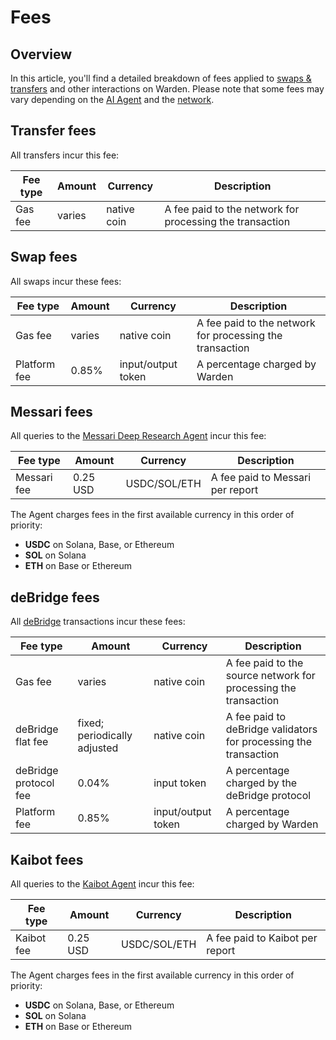 ﻿---
sidebar_position: 8
---

# Fees

## Overview

In this article, you'll find a detailed breakdown of fees applied to [swaps & transfers](manage-assets#send-or-swap-assets) and other interactions on Warden. Please note that some fees may vary depending on the [AI Agent](explore-ai-agents) and the [network](/#supported-networks).

## Transfer fees

All transfers incur this fee:

| Fee type      | Amount | Currency    | Description                                              |
| ------------- | -------|-------------| -------------------------------------------------------- |
| Gas fee       | varies | native coin | A fee paid to the network for processing the transaction |

## Swap fees

All swaps incur these fees:

| Fee type      | Amount | Currency           | Description                                              |
| ------------- | -------|--------------------| -------------------------------------------------------- |
| Gas fee       | varies | native coin        | A fee paid to the network for processing the transaction |
| Platform fee  | 0.85%  | input/output token | A percentage charged by Warden     

## Messari fees

All queries to the [Messari Deep Research Agent](explore-ai-agents#messari-deep-research) incur this fee:

| Fee type      | Amount   | Currency     | Description                                              |
| ------------- | -------- |--------------| -------------------------------------------------------- |
| Messari fee   | 0.25 USD | USDC/SOL/ETH | A fee paid to Messari per report                         |

The Agent charges fees in the first available currency in this order of priority:

- **USDC** on Solana, Base, or Ethereum
- **SOL** on Solana
- **ETH** on Base or Ethereum

## deBridge fees

All [deBridge](explore-ai-agents#debridge) transactions incur these fees:

| Fee type               | Amount                       | Currency            | Description                                                      |
| -----------------------| -----------------------------|---------------------| ---------------------------------------------------------------- |
| Gas fee                | varies                       | native coin         | A fee paid to the source network for processing the transaction  |
| deBridge flat fee      | fixed; periodically adjusted | native coin         | A fee paid to deBridge validators for processing the transaction |
| deBridge protocol fee  | 0.04%                        | input token         | A percentage charged by the deBridge protocol                    |
| Platform fee           | 0.85%                        | input/output token  | A percentage charged by Warden                                   |

## Kaibot fees

All queries to the [Kaibot Agent](explore-ai-agents#kaibot) incur this fee:

| Fee type      | Amount   | Currency     | Description                                              |
| ------------- | -------- |--------------| -------------------------------------------------------- |
| Kaibot fee    | 0.25 USD | USDC/SOL/ETH | A fee paid to Kaibot per report                          |

The Agent charges fees in the first available currency in this order of priority:

- **USDC** on Solana, Base, or Ethereum
- **SOL** on Solana
- **ETH** on Base or Ethereum

